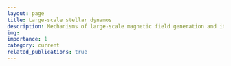 ```yaml
---
layout: page
title: Large-scale stellar dynamos
description: Mechanisms of large-scale magnetic field generation and its role
img: 
importance: 1
category: current
related_publications: true
---
```



